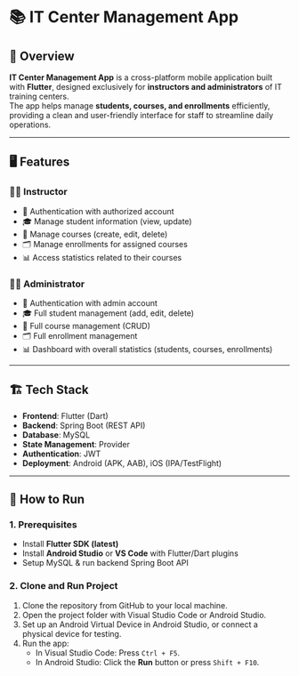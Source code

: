 # 📚 IT Center Management App

## 🌟 Overview
**IT Center Management App** is a cross-platform mobile application built with **Flutter**, designed exclusively for **instructors and administrators** of IT training centers.  
The app helps manage **students, courses, and enrollments** efficiently, providing a clean and user-friendly interface for staff to streamline daily operations.

---

## 🖥️ Features

### 👨‍🏫 Instructor
- 🔐 Authentication with authorized account  
- 🎓 Manage student information (view, update)  
- 📘 Manage courses (create, edit, delete)  
- 🗂️ Manage enrollments for assigned courses  
- 📊 Access statistics related to their courses  

### 👨‍💻 Administrator
- 🔐 Authentication with admin account  
- 🎓 Full student management (add, edit, delete)  
- 📘 Full course management (CRUD)  
- 🗂️ Full enrollment management  
- 📊 Dashboard with overall statistics (students, courses, enrollments)  

---

## 🏗️ Tech Stack
- **Frontend**: Flutter (Dart)  
- **Backend**: Spring Boot (REST API)  
- **Database**: MySQL  
- **State Management**: Provider
- **Authentication**: JWT
- **Deployment**: Android (APK, AAB), iOS (IPA/TestFlight)  

---

## 🚀 How to Run

### 1. Prerequisites
- Install **Flutter SDK (latest)**  
- Install **Android Studio** or **VS Code** with Flutter/Dart plugins  
- Setup MySQL & run backend Spring Boot API  

### 2. Clone and Run Project
1. Clone the repository from GitHub to your local machine.
2. Open the project folder with Visual Studio Code or Android Studio.
3. Set up an Android Virtual Device in Android Studio, or connect a physical device for testing.
4. Run the app:
    - In Visual Studio Code: Press `Ctrl + F5`.
    - In Android Studio: Click the **Run** button or press `Shift + F10`.
